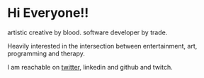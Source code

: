 <h1>Hi Everyone!!</h1>
<p>artistic creative by blood. 
software developer by trade.</p>

<p>Heavily interested in the intersection between entertainment, art, programming and therapy.</p>


<p> I am reachable on <a href='https://twitter.com/SamekhResh'>twitter<a>, linkedin and github and twitch.</p>

<!---
samekh-resh/samekh-resh is a ✨ special ✨ repository because its `README.md` (this file) appears on your GitHub profile.
You can click the Preview link to take a look at your changes.
--->

